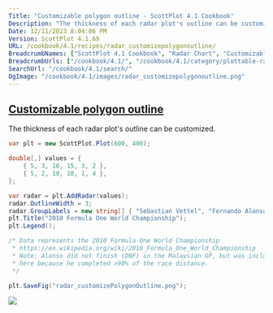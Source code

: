 ```yaml
---
Title: "Customizable polygon outline - ScottPlot 4.1 Cookbook"
Description: "The thickness of each radar plot's outline can be customized."
Date: 12/11/2023 8:04:06 PM
Version: ScottPlot 4.1.69
URL: /cookbook/4.1/recipes/radar_customizepolygonoutline/
BreadcrumbNames: ["ScottPlot 4.1 Cookbook", "Radar Chart", "Customizable polygon outline"]
BreadcrumbUrls: ["/cookbook/4.1/", "/cookbook/4.1/category/plottable-radar", "/cookbook/4.1/recipes/radar_customizepolygonoutline/"]
SearchUrl: "/cookbook/4.1/search/"
OgImage: "/cookbook/4.1/images/radar_customizepolygonoutline.png"
---
```


<h2><a href='/cookbook/4.1/recipes/radar_customizepolygonoutline/'>Customizable polygon outline</a></h2>

The thickness of each radar plot's outline can be customized.

```cs
var plt = new ScottPlot.Plot(600, 400);

double[,] values = {
    { 5, 3, 10, 15, 3, 2 },
    { 5, 2, 10, 10, 1, 4 },
};

var radar = plt.AddRadar(values);
radar.OutlineWidth = 3;
radar.GroupLabels = new string[] { "Sebastian Vettel", "Fernando Alonso" };
plt.Title("2010 Formula One World Championship");
plt.Legend();

/* Data represents the 2010 Formula One World Championship
 * https://en.wikipedia.org/wiki/2010_Formula_One_World_Championship
 * Note: Alonso did not finish (DNF) in the Malaysian GP, but was included 
 * here because he completed >90% of the race distance.
 */

plt.SaveFig("radar_customizePolygonOutline.png");
```

<img src='../../images/radar_customizepolygonoutline.png' class='d-block mx-auto my-5' />


